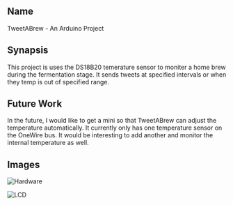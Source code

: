 ## Name

TweetABrew - An Arduino Project

## Synapsis

This project is uses the DS18B20 temerature sensor to moniter a home brew during the fermentation stage. It sends tweets at specified intervals or when they temp is out of specified range.

## Future Work

In the future, I would like to get a mini so that TweetABrew can adjust the temperature automatically. It currently only has one temperature sensor on the OneWire bus. It would be interesting to add another and monitor the internal temperature as well.

## Images

![Hardware](https://raw.github.com/elmoren/TweetABrew/noToken/img/hardware.jpg)

![LCD](https://raw.github.com/elmoren/TweetABrew/noToken/img/lcd.jpg)
